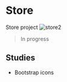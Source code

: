 # Store
 Store project
![store2](https://user-images.githubusercontent.com/101679144/174462752-dd15eb83-d21b-4b7e-9cb1-7ef3986ef7c8.png)
 > In progress
 ## Studies
 - Bootstrap icons
